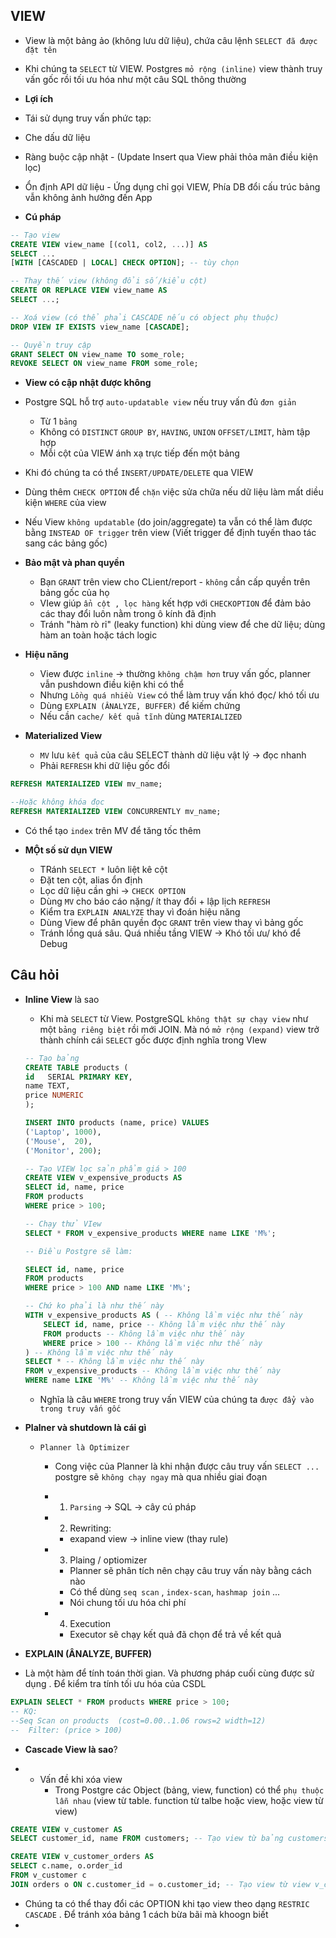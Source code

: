 ## VIEW

-   View là một bảng ảo (không lưu dữ liệu), chứa câu lệnh `SELECT đã được đặt tên`
-   Khi chúng ta `SELECT` từ VIEW. Postgres `mỏ rộng (inline)` view thành truy vấn gốc rồi tối ưu hóa như một câu SQL thông thường

-   **Lợi ích**

-   Tái sử dụng truy vấn phức tạp:
-   Che dấu dữ liệu
-   Ràng buộc cập nhật - (Update Insert qua View phải thỏa mãn điều kiện lọc)
-   Ổn định API dữ liệu - Ứng dụng chỉ gọi VIEW, Phía DB đổi cấu trúc bảng vẫn không ảnh hưởng đến App

-   **Cú pháp**

```sql
-- Tạo view
CREATE VIEW view_name [(col1, col2, ...)] AS
SELECT ...
[WITH [CASCADED | LOCAL] CHECK OPTION]; -- tùy chọn

-- Thay thế view (không đổi số/kiểu cột)
CREATE OR REPLACE VIEW view_name AS
SELECT ...;

-- Xoá view (có thể phải CASCADE nếu có object phụ thuộc)
DROP VIEW IF EXISTS view_name [CASCADE];

-- Quyền truy cập
GRANT SELECT ON view_name TO some_role;
REVOKE SELECT ON view_name FROM some_role;
```

-   **View có cập nhật được không**
-   Postgre SQL hỗ trợ `auto-updatable view` nếu truy vấn đủ `đơn giản`

    -   Từ 1 `bảng`
    -   Không có `DISTINCT` `GROUP BY`, `HAVING`, `UNION` `OFFSET/LIMIT`, hàm tập hợp
    -   Mỗi cột của VIEW ánh xạ trực tiếp đến một bảng

-   Khi đó chúng ta có thể `INSERT/UPDATE/DELETE` qua VIEW
-   Dùng thêm `CHECK OPTION` để `chặn` việc sửa chữa nếu dữ liệu làm mất diều kiện `WHERE` của view

-   Nếu View `không updatable` (do join/aggregate) ta vẫn có thể làm được bằng `INSTEAD OF trigger` trên view (Viết trigger để định tuyến thao tác sang các bảng gốc)

-   **Bảo mật và phan quyền**

    -   Bạn `GRANT` trên view cho CLient/report - `không` cần cấp quyền trên bảng gốc của họ
    -   VIew giúp `ẩn cột , lọc hàng` kết hợp với `CHECKOPTION` để đảm bảo các thay đổi luôn nằm trong ô kính đã định
    -   Tránh "hàm rò rỉ" (leaky function) khi dùng view để che dữ liệu; dùng hàm an toàn hoặc tách logic

-   **Hiệu năng**

    -   View được `inline` -> thường `không chậm hơn` truy vấn gốc, planner vẫn pushdown điều kiện khi có thể
    -   Nhưng `Lồng quá nhiều View` có thể làm truy vấn khó đọc/ khó tối ưu
    -   Dùng `EXPLAIN (ÂNALYZE, BUFFER)` để kiếm chứng
    -   Nếu cần `cache/ kết quả tĩnh` dùng `MATERIALIZED`

-   **Materialized View**

    -   `MV` lưu `kết quả` của câu SELECT thành dữ liệu vật lý -> đọc nhanh
    -   Phải `REFRESH` khi dữ liệu gốc đổi

```sql
REFRESH MATERIALIZED VIEW mv_name;

--Hoặc không khóa đọc
REFRESH MATERIALIZED VIEW CONCURRENTLY mv_name;

```

-   Có thể tạo `index` trên MV để tăng tốc thêm

-   **MỘt số sử dụn VIEW**
    -   TRánh `SELECT *` luôn liệt kê cột
    -   Đặt ten cột, alias ổn định
    -   Lọc dữ liệu cần ghi -> `CHECK OPTION`
    -   Dùng `MV` cho báo cáo nặng/ ít thay đổi + lập lịch `REFRESH`
    -   Kiểm tra `EXPLAIN ANALYZE` thay vì đoán hiệu năng
    -   Dùng View để phân quyền đọc `GRANT` trên view thay vì bảng gốc
    -   Tránh lồng quá sâu. Quá nhiều tầng VIEW -> Khó tối ưu/ khó để Debug

## Câu hỏi

-   **Inline View** là sao

    -   Khi mà `SELECT` từ View. PostgreSQL `không thật sự chạy view` như một `bảng riêng biệt` rồi mới JOIN. Mà nó `mở rộng (expand)` view trở thành chính cái `SELECT` gốc được định nghĩa trong VIew

    ```sql
    -- Tạo bảng
    CREATE TABLE products (
    id   SERIAL PRIMARY KEY,
    name TEXT,
    price NUMERIC
    );

    INSERT INTO products (name, price) VALUES
    ('Laptop', 1000),
    ('Mouse',  20),
    ('Monitor', 200);

    -- Tạo VIEW lọc sản phẩm giá > 100
    CREATE VIEW v_expensive_products AS
    SELECT id, name, price
    FROM products
    WHERE price > 100;

    -- Chạy thử VIew
    SELECT * FROM v_expensive_products WHERE name LIKE 'M%';

    -- Điều Postgre sẽ làm:

    SELECT id, name, price
    FROM products
    WHERE price > 100 AND name LIKE 'M%';

    -- Chứ ko phải là như thế này
    WITH v_expensive_products AS ( -- Không lầm việc như thế này
        SELECT id, name, price -- Không lầm việc như thế này
        FROM products -- Không lầm việc như thế này
        WHERE price > 100 -- Không lầm việc như thế này
    ) -- Không lầm việc như thế này
    SELECT * -- Không lầm việc như thế này
    FROM v_expensive_products -- Không lầm việc như thế này
    WHERE name LIKE 'M%' -- Không lầm việc như thế này
    ```

    -   Nghĩa là câu `WHERE` trong truy vấn VIEW của chúng ta `được đẩy vào trong truy vấn gốc`

-   **Plalner và shutdown là cái gì**

    -   `Planner là Optimizer`

        -   Cong việc của Planner là khi nhận được câu truy vấn `SELECT ...` postgre sẽ `không chạy ngay` mà qua nhiều giai đoạn

        -   1. `Parsing`
               -> SQL -> cây cú pháp
        -   2. Rewriting:

            -   exapand view -> inline view (thay rule)

        -   3. Plaing / optiomizer
            -   Planner sẽ phân tích nên chạy câu truy vấn này bằng cách nào
            -   Có thể dùng `seq scan` , `index-scan`, `hashmap join` ...
            -   Nói chung tối ưu hóa chi phí
        -   4. Execution
            -   Executor sẽ chạy kết quả đã chọn để trả về kết quả

-   **EXPLAIN (ÂNALYZE, BUFFER)**
-   Là một hàm để tính toán thời gian. Và phương pháp cuối cùng được sử dụng . Để kiểm tra tính tối ưu hóa của CSDL

```sql
EXPLAIN SELECT * FROM products WHERE price > 100;
-- KQ:
--Seq Scan on products  (cost=0.00..1.06 rows=2 width=12)
--  Filter: (price > 100)

```

-   **Cascade View là sao**?

-   -   Vấn đề khi xóa view
        -   Trong Postgre các Object (bảng, view, function) có thể `phụ thuộc lẫn nhau` (view từ table. function từ talbe hoặc view, hoặc view từ view)

```sql
CREATE VIEW v_customer AS
SELECT customer_id, name FROM customers; -- Tạo view từ bảng customers thật

CREATE VIEW v_customer_orders AS
SELECT c.name, o.order_id
FROM v_customer c
JOIN orders o ON c.customer_id = o.customer_id; -- Tạo view từ view v_customer
```

-   Chúng ta có thể thay đổi các OPTION khi tạo view theo dạng `RESTRIC` `CASCADE` . Để tránh xóa bảng 1 cách bừa bãi mà khoogn biết
-   